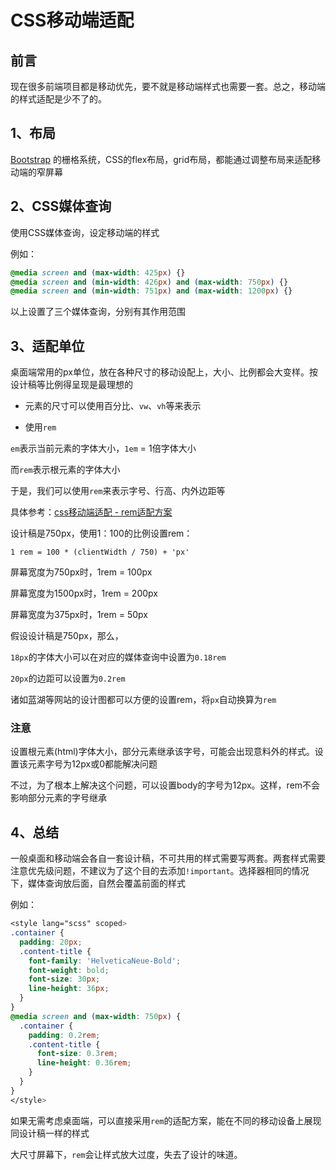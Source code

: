 # CSS移动端适配

## 前言

现在很多前端项目都是移动优先，要不就是移动端样式也需要一套。总之，移动端的样式适配是少不了的。

## 1、布局

[Bootstrap](https://v4.bootcss.com/docs/layout/grid/) 的栅格系统，CSS的flex布局，grid布局，都能通过调整布局来适配移动端的窄屏幕

## 2、CSS媒体查询

使用CSS媒体查询，设定移动端的样式

例如：

```css
@media screen and (max-width: 425px) {}
@media screen and (min-width: 426px) and (max-width: 750px) {}
@media screen and (min-width: 751px) and (max-width: 1200px) {}
```

以上设置了三个媒体查询，分别有其作用范围

## 3、适配单位

桌面端常用的px单位，放在各种尺寸的移动设配上，大小、比例都会大变样。按设计稿等比例得呈现是最理想的

- 元素的尺寸可以使用百分比、`vw`、`vh`等来表示

- 使用`rem`

`em`表示当前元素的字体大小，`1em` = 1倍字体大小

而`rem`表示根元素的字体大小

于是，我们可以使用`rem`来表示字号、行高、内外边距等

具体参考：[css移动端适配 - rem适配方案](https://www.cnblogs.com/smart-elwin/p/15087529.html)

设计稿是750px，使用1：100的比例设置rem：

`1 rem = 100 * (clientWidth / 750) + 'px'`

屏幕宽度为750px时，1rem = 100px

屏幕宽度为1500px时，1rem = 200px

屏幕宽度为375px时，1rem = 50px

假设设计稿是750px，那么，

`18px`的字体大小可以在对应的媒体查询中设置为`0.18rem`

`20px`的边距可以设置为`0.2rem`

诸如蓝湖等网站的设计图都可以方便的设置rem，将`px`自动换算为`rem`

### 注意

设置根元素(html)字体大小，部分元素继承该字号，可能会出现意料外的样式。设置该元素字号为12px或0都能解决问题

不过，为了根本上解决这个问题，可以设置body的字号为12px。这样，rem不会影响部分元素的字号继承

## 4、总结

一般桌面和移动端会各自一套设计稿，不可共用的样式需要写两套。两套样式需要注意优先级问题，不建议为了这个目的去添加`!important`。选择器相同的情况下，媒体查询放后面，自然会覆盖前面的样式

例如：

```css
<style lang="scss" scoped>
.container {
  padding: 20px;
  .content-title {
  	font-family: 'HelveticaNeue-Bold';
  	font-weight: bold;
  	font-size: 30px;
  	line-height: 36px;
  }
}
@media screen and (max-width: 750px) {
  .container {
  	padding: 0.2rem;
  	.content-title {
  	  font-size: 0.3rem;
  	  line-height: 0.36rem;
  	}
  }
}
</style>
```

如果无需考虑桌面端，可以直接采用`rem`的适配方案，能在不同的移动设备上展现同设计稿一样的样式

大尺寸屏幕下，`rem`会让样式放大过度，失去了设计的味道。
